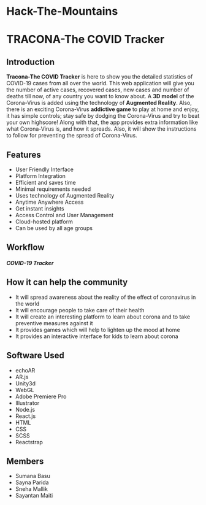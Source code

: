 # Hack-The-Mountains
# TRACONA-The COVID Tracker 

<h2>Introduction</h2>
<p><b>Tracona-The COVID Tracker</b> is here to show you the detailed statistics of COVID-19 cases from all over the world.
This web application will give you the number of active cases, recovered cases, new cases and number of deaths till now, of any country you want to know about. A <b>3D model</b> of the Corona-Virus is added using the technology of <b>Augmented Reality</b>. Also, there is an exciting Corona-Virus <b>addictive game</b> to play at home and enjoy, it has simple controls; stay safe by dodging the Corona-Virus and try to beat your own highscore! Along with that, the app provides extra information like what Corona-Virus is, and how it spreads. Also, it will show the instructions to follow for preventing the spread of Corona-Virus.</p>



<h2>Features</h2>
<ul>
 <li>User Friendly Interface</li>
 <li>Platform Integration</li>
 <li>Efficient and saves time</li>
 <li>Minimal requirements needed</li>
 <li>Uses technology of Augmented Reality</li>
 <li>Anytime Anywhere Access</li>
 <li>Get instant insights</li>
 <li>Access Control and User Management</li>
 <li>Cloud-hosted platform</li>
 <li>Can be used by all age groups</li>
</ul>

<h2>Workflow</h2>
<h5>COVID-19 Tracker</h5>
<p></p>
<h5>

<h2>How it can help the community</h2>
<ul>
 <li>It will spread awareness about the reality of the effect of coronavirus in the world</li>
 <li>It will encourage people to take care of their health </li>
 <li>It will create an interesting platform to learn about corona and to take preventive measures against it</li>
 <li>It provides games which will help to lighten up the mood at home</li>
 <li>It provides an interactive interface for kids to learn about corona</li>
</ul>

<h2>Software Used</h2>
  <ul>
    <li>echoAR</li>
    <li>AR.js</li>
    <li>Unity3d</li>
    <li>WebGL</li>
    <li>Adobe Premiere Pro</li>
    <li>Illustrator</li>
    <li>Node.js</li>
    <li>React.js</li>
    <li>HTML</li>
    <li>CSS</li>
    <li>SCSS</li>
    <li>Reactstrap</li>
  </ul>

<h2>Members</h2>
<ul>
  <li>Sumana Basu</li>
  <li>Sayna Parida</li>
  <li>Sneha Mallik</li>
  <li>Sayantan Maiti</li>
</ul>
